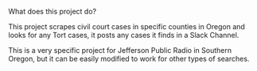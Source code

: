 What does this project do?

This project scrapes civil court cases in specific counties in Oregon and looks for any Tort cases, it posts any cases it finds in a Slack Channel.

This is a very specific project for Jefferson Public Radio in Southern Oregon, but it can be easily modified to work for other types of searches.
